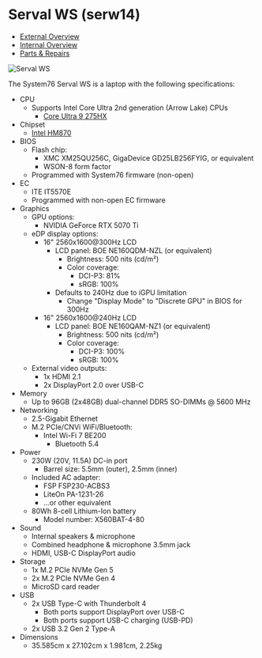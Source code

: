 # Serval WS (serw14)

- [External Overview](./external-overview.md)
- [Internal Overview](./internal-overview.md)
- [Parts & Repairs](./repairs.md)

![Serval WS](./img/serw14.webp)

The System76 Serval WS is a laptop with the following specifications:

- CPU
    - Supports Intel Core Ultra 2nd generation (Arrow Lake) CPUs
        - [Core Ultra 9 275HX](https://www.intel.com/content/www/us/en/products/sku/242293/intel-core-ultra-9-processor-275hx-36m-cache-up-to-5-40-ghz/specifications.html)
- Chipset
    - [Intel HM870](https://www.intel.com/content/www/us/en/products/sku/240123/intel-hm870-chipset/specifications.html)
- BIOS
    - Flash chip:
        - XMC XM25QU256C, GigaDevice GD25LB256FYIG, or equivalent
        - WSON-8 form factor
    - Programmed with System76 firmware (non-open)
- EC
    - ITE IT5570E
    - Programmed with non-open EC firmware
- Graphics
    - GPU options:
        - NVIDIA GeForce RTX 5070 Ti
    - eDP display options:
        - 16" 2560x1600@300Hz LCD
            - LCD panel: BOE NE160QDM-NZL (or equivalent)
                - Brightness: 500 nits (cd/m²)
                - Color coverage:
                    - DCI-P3: 81%
                    - sRGB: 100%
            - Defaults to 240Hz due to iGPU limitation
                - Change "Display Mode" to "Discrete GPU" in BIOS for 300Hz
        - 16" 2560x1600@240Hz LCD
            - LCD panel: BOE NE160QAM-NZ1 (or equivalent)
                - Brightness: 500 nits (cd/m²)
                - Color coverage:
                    - DCI-P3: 100%
                    - sRGB: 100%
    - External video outputs:
        - 1x HDMI 2.1
        - 2x DisplayPort 2.0 over USB-C
- Memory
    - Up to 96GB (2x48GB) dual-channel DDR5 SO-DIMMs @ 5600 MHz
- Networking
    - 2.5-Gigabit Ethernet
    - M.2 PCIe/CNVi WiFi/Bluetooth:
        - Intel Wi-Fi 7 BE200
            - Bluetooth 5.4
- Power
    - 230W (20V, 11.5A) DC-in port
        - Barrel size: 5.5mm (outer), 2.5mm (inner)
    - Included AC adapter:
        - FSP FSP230-ACBS3
        - LiteOn PA-1231-26
        - ...or other equivalent
    - 80Wh 8-cell Lithium-Ion battery
        - Model number: X560BAT-4-80
- Sound
    - Internal speakers & microphone
    - Combined headphone & microphone 3.5mm jack
    - HDMI, USB-C DisplayPort audio
- Storage
    - 1x M.2 PCIe NVMe Gen 5
    - 2x M.2 PCIe NVMe Gen 4
    - MicroSD card reader
- USB
    - 2x USB Type-C with Thunderbolt 4
        - Both ports support DisplayPort over USB-C
        - Both ports support USB-C charging (USB-PD)
    - 2x USB 3.2 Gen 2 Type-A
- Dimensions
    - 35.585cm x 27.102cm x 1.981cm, 2.25kg
